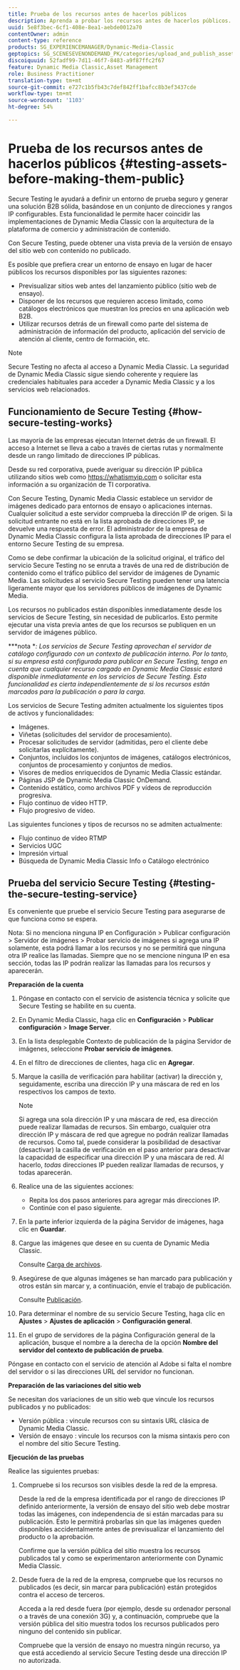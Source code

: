 ```yaml
---
title: Prueba de los recursos antes de hacerlos públicos
description: Aprenda a probar los recursos antes de hacerlos públicos.
uuid: 5e8f3bec-6cf1-408e-8ea1-aebde0012a70
contentOwner: admin
content-type: reference
products: SG_EXPERIENCEMANAGER/Dynamic-Media-Classic
geptopics: SG_SCENESEVENONDEMAND_PK/categories/upload_and_publish_assets
discoiquuid: 52fadf99-7d11-46f7-8483-a9f87ffc2f67
feature: Dynamic Media Classic,Asset Management
role: Business Practitioner
translation-type: tm+mt
source-git-commit: e727c1b5fb43c7def842ff1bafcc8b3ef3437cde
workflow-type: tm+mt
source-wordcount: '1103'
ht-degree: 54%

---
```



# Prueba de los recursos antes de hacerlos públicos {#testing-assets-before-making-them-public}

Secure Testing le ayudará a definir un entorno de prueba seguro y generar una solución B2B sólida, basándose en un conjunto de direcciones y rangos IP configurables. Esta funcionalidad le permite hacer coincidir las implementaciones de Dynamic Media Classic con la arquitectura de la plataforma de comercio y administración de contenido.

Con Secure Testing, puede obtener una vista previa de la versión de ensayo del sitio web con contenido no publicado.

Es posible que prefiera crear un entorno de ensayo en lugar de hacer públicos los recursos disponibles por las siguientes razones:

* Previsualizar sitios web antes del lanzamiento público (sitio web de ensayo).
* Disponer de los recursos que requieren acceso limitado, como catálogos electrónicos que muestran los precios en una aplicación web B2B.
* Utilizar recursos detrás de un firewall como parte del sistema de administración de información del producto, aplicación del servicio de atención al cliente, centro de formación, etc.

>[!NOTE]
>
>Secure Testing no afecta al acceso a Dynamic Media Classic. La seguridad de Dynamic Media Classic sigue siendo coherente y requiere las credenciales habituales para acceder a Dynamic Media Classic y a los servicios web relacionados.

## Funcionamiento de Secure Testing {#how-secure-testing-works}

Las mayoría de las empresas ejecutan Internet detrás de un firewall. El acceso a Internet se lleva a cabo a través de ciertas rutas y normalmente desde un rango limitado de direcciones IP públicas.

Desde su red corporativa, puede averiguar su dirección IP pública utilizando sitios web como https://whatismyip.com o solicitar esta información a su organización de TI corporativa.

Con Secure Testing, Dynamic Media Classic establece un servidor de imágenes dedicado para entornos de ensayo o aplicaciones internas. Cualquier solicitud a este servidor comprueba la dirección IP de origen. Si la solicitud entrante no está en la lista aprobada de direcciones IP, se devuelve una respuesta de error. El administrador de la empresa de Dynamic Media Classic configura la lista aprobada de direcciones IP para el entorno Secure Testing de su empresa.

Como se debe confirmar la ubicación de la solicitud original, el tráfico del servicio Secure Testing no se enruta a través de una red de distribución de contenido como el tráfico público del servidor de imágenes de Dynamic Media. Las solicitudes al servicio Secure Testing pueden tener una latencia ligeramente mayor que los servidores públicos de imágenes de Dynamic Media.

Los recursos no publicados están disponibles inmediatamente desde los servicios de Secure Testing, sin necesidad de publicarlos. Esto permite ejecutar una vista previa antes de que los recursos se publiquen en un servidor de imágenes público.

***nota **: Los servicios de Secure Testing aprovechan el servidor de catálogo configurado con un contexto de publicación interno. Por lo tanto, si su empresa está configurada para publicar en Secure Testing, tenga en cuenta que cualquier recurso cargado en Dynamic Media Classic estará disponible inmediatamente en los servicios de Secure Testing. Esta funcionalidad es cierta independientemente de si los recursos están marcados para la publicación o para la carga.*

Los servicios de Secure Testing admiten actualmente los siguientes tipos de activos y funcionalidades:

<!-- 

Comment Type: remark
Last Modified By: unknown unknown 
Last Modified Date: 

<p>Added videos to list below 9/11/2012. Moved “Render Server requests” from unsupported to supported, listed below on 3/15/2016 as per email from Cynthia March 11, 2016)</p>

 -->

* Imágenes.
* Viñetas (solicitudes del servidor de procesamiento).
* Procesar solicitudes de servidor (admitidas, pero el cliente debe solicitarlas explícitamente).
* Conjuntos, incluidos los conjuntos de imágenes, catálogos electrónicos, conjuntos de procesamiento y conjuntos de medios.
* Visores de medios enriquecidos de Dynamic Media Classic estándar.
* Páginas JSP de Dynamic Media Classic OnDemand.
* Contenido estático, como archivos PDF y vídeos de reproducción progresiva.
* Flujo continuo de vídeo HTTP.
* Flujo progresivo de vídeo.

Las siguientes funciones y tipos de recursos no se admiten actualmente:

* Flujo continuo de vídeo RTMP
* Servicios UGC
* Impresión virtual
* Búsqueda de Dynamic Media Classic Info o Catálogo electrónico

## Prueba del servicio Secure Testing {#testing-the-secure-testing-service}

Es conveniente que pruebe el servicio Secure Testing para asegurarse de que funciona como se espera.

Nota: Si no menciona ninguna IP en Configuración > Publicar configuración > Servidor de imágenes > Probar servicio de imágenes
si agrega una IP solamente, esta podrá llamar a los recursos y no se permitirá que ninguna otra IP realice las llamadas. Siempre que no se mencione ninguna IP en esa sección, todas las IP podrán realizar las llamadas para los recursos y aparecerán.

**Preparación de la cuenta**

<!-- 

Comment Type: remark
Last Modified By: unknown unknown 
Last Modified Date: 

<p>RB: Rewrote entire steps under “Prepare your account” 9/10/2012</p>

 -->

1. Póngase en contacto con el servicio de asistencia técnica y solicite que Secure Testing se habilite en su cuenta.
1. En Dynamic Media Classic, haga clic en **Configuración** > **Publicar configuración** > **Image Server**.
1. En la lista desplegable Contexto de publicación de la página Servidor de imágenes, seleccione **Probar servicio de imágenes**.
1. En el filtro de direcciones de clientes, haga clic en **Agregar**.
1. Marque la casilla de verificación para habilitar (activar) la dirección y, seguidamente, escriba una dirección IP y una máscara de red en los respectivos los campos de texto.

   >[!NOTE]
   >
   >Si agrega una sola dirección IP y una máscara de red, esa dirección puede realizar llamadas de recursos. Sin embargo, cualquier otra dirección IP y máscara de red que agregue no podrán realizar llamadas de recursos. Como tal, puede considerar la posibilidad de desactivar (desactivar) la casilla de verificación en el paso anterior para desactivar la capacidad de especificar una dirección IP y una máscara de red. Al hacerlo, *todas* direcciones IP pueden realizar llamadas de recursos, y todas aparecerán.

1. Realice una de las siguientes acciones:
   * Repita los dos pasos anteriores para agregar más direcciones IP.
   * Continúe con el paso siguiente.
1. En la parte inferior izquierda de la página Servidor de imágenes, haga clic en **Guardar**.
1. Cargue las imágenes que desee en su cuenta de Dynamic Media Classic.

   Consulte [Carga de archivos](uploading-files.md#uploading_files).

1. Asegúrese de que algunas imágenes se han marcado para publicación y otros están sin marcar y, a continuación, envíe el trabajo de publicación.

   Consulte [Publicación](publishing-files.md#publishing_files).

1. Para determinar el nombre de su servicio Secure Testing, haga clic en **Ajustes** > **Ajustes de aplicación** > **Configuración general**.
1. En el grupo de servidores de la página Configuración general de la aplicación, busque el nombre a la derecha de la opción **Nombre del servidor del contexto de publicación de prueba**.

Póngase en contacto con el servicio de atención al Adobe si falta el nombre del servidor o si las direcciones URL del servidor no funcionan.

**Preparación de las variaciones del sitio web**

Se necesitan dos variaciones de un sitio web que vincule los recursos publicados y no publicados:

* Versión pública : vincule recursos con su sintaxis URL clásica de Dynamic Media Classic.
* Versión de ensayo : vincule los recursos con la misma sintaxis pero con el nombre del sitio Secure Testing.

**Ejecución de las pruebas**

Realice las siguientes pruebas:

1. Compruebe si los recursos son visibles desde la red de la empresa.

   Desde la red de la empresa identificada por el rango de direcciones IP definido anteriormente, la versión de ensayo del sitio web debe mostrar todas las imágenes, con independencia de si están marcadas para su publicación. Esto le permitirá probarlas sin que las imágenes queden disponibles accidentalmente antes de previsualizar el lanzamiento del producto o la aprobación.

   Confirme que la versión pública del sitio muestra los recursos publicados tal y como se experimentaron anteriormente con Dynamic Media Classic.

1. Desde fuera de la red de la empresa, compruebe que los recursos no publicados (es decir, sin marcar para publicación) están protegidos contra el acceso de terceros.

   Acceda a la red desde fuera (por ejemplo, desde su ordenador personal o a través de una conexión 3G) y, a continuación, compruebe que la versión pública del sitio muestra todos los recursos publicados pero ninguno del contenido sin publicar.

   Compruebe que la versión de ensayo no muestra ningún recurso, ya que está accediendo al servicio Secure Testing desde una dirección IP no autorizada.

